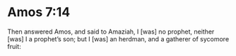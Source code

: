 # Amos 7:14

Then answered Amos, and said to Amaziah, I [was] no prophet, neither [was] I a prophet’s son; but I [was] an herdman, and a gatherer of sycomore fruit: